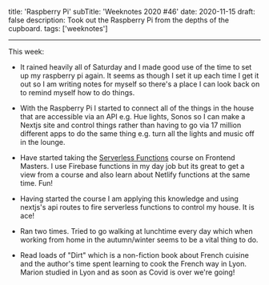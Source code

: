 title: 'Raspberry Pi'
subTitle: 'Weeknotes 2020 #46'
date: 2020-11-15
draft: false
description: Took out the Raspberry Pi from the depths of the cupboard.
tags: ['weeknotes']

---

This week:

-   It rained heavily all of Saturday and I made good use of the time to set up my raspberry pi again. It seems as though I set it up each time I get it out so I am writing notes for myself so there's a place I can look back on to remind myself how to do things.
-   With the Raspberry Pi I started to connect all of the things in the house that are accessible via an API e.g. Hue lights, Sonos so I can make a Nextjs site and control things rather than having to go via 17 million different apps to do the same thing e.g. turn all the lights and music off in the lounge.

-   Have started taking the [Serverless Functions](https://frontendmasters.com/courses/serverless-functions) course on Frontend Masters. I use Firebase functions in my day job but its great to get a view from a course and also learn about Netlify functions at the same time. Fun!

-   Having started the course I am applying this knowledge and using nextjs's api routes to fire serverless functions to control my house. It is ace!

-   Ran two times. Tried to go walking at lunchtime every day which when working from home in the autumn/winter seems to be a vital thing to do.

-   Read loads of "Dirt" which is a non-fiction book about French cuisine and the author's time spent learning to cook the French way in Lyon. Marion studied in Lyon and as soon as Covid is over we're going!
